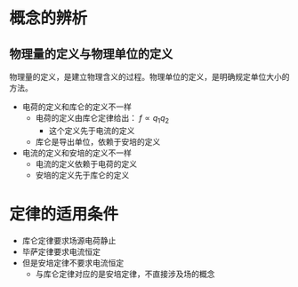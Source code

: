# 概念的辨析
## 物理量的定义与物理单位的定义
物理量的定义，是建立物理含义的过程。物理单位的定义，是明确规定单位大小的方法。
* 电荷的定义和库仑的定义不一样
  * 电荷的定义由库仑定律给出： $f\propto q_1q_2$
    * 这个定义先于电流的定义
  * 库仑是导出单位，依赖于安培的定义
* 电流的定义和安培的定义不一样
  * 电流的定义依赖于电荷的定义
  * 安培的定义先于库仑的定义
# 定律的适用条件
* 库仑定律要求场源电荷静止
* 毕萨定律要求电流恒定
* 但是安培定律不要求电流恒定
  * 与库仑定律对应的是安培定律，不直接涉及场的概念